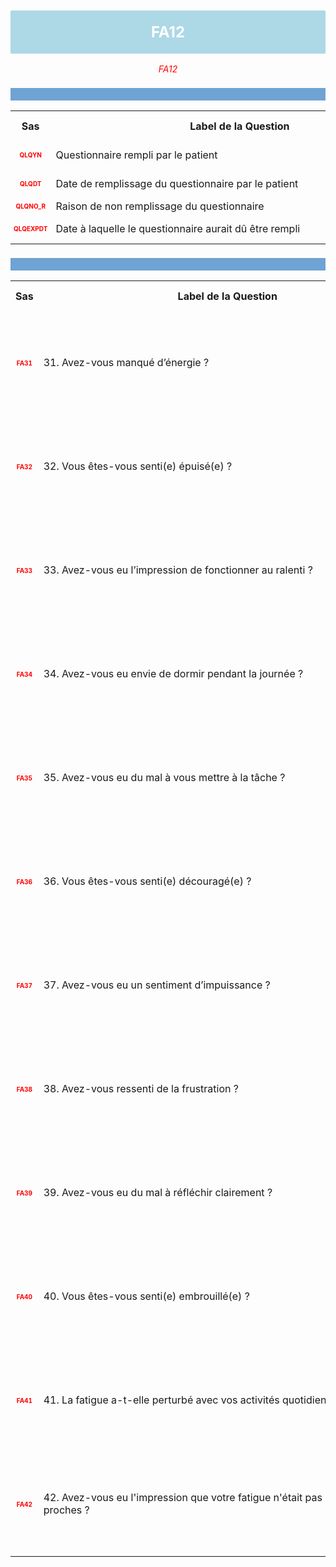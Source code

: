 <H1 style='background-color: #add8e6; color: white; width: 100%; text-align: center; padding: 20px 0; font-size: 24px; font-weight: bold;'>FA12</H1>
<div style='color: red; text-align: center; font-style: italic;'>FA12</div>

<h2 style='background-color: #6fa3d3; color: white; width: 100%; text-align: left; padding: 10px 0; font-size: 16px; font-weight: bold;'>
          </h2>
<table style='width:100%;'>
<tr>
<th style='width:50px; text-align:center;'><strong>Sas</strong></th>
<th style='width:600px; text-align:center;'><strong>&nbsp;&nbsp;&nbsp;&nbsp;&nbsp;&nbsp;&nbsp;&nbsp;&nbsp;&nbsp;&nbsp;&nbsp;&nbsp;&nbsp;&nbsp;&nbsp;&nbsp;&nbsp;&nbsp;&nbsp;&nbsp;&nbsp;&nbsp;&nbsp;&nbsp;&nbsp;&nbsp;&nbsp;&nbsp;&nbsp;&nbsp;&nbsp;&nbsp;&nbsp;&nbsp;&nbsp;&nbsp;&nbsp;&nbsp;&nbsp;&nbsp;&nbsp;&nbsp;&nbsp;&nbsp;&nbsp;&nbsp;&nbsp;&nbsp;&nbsp;Label&nbsp;de&nbsp;la&nbsp;Question&nbsp;&nbsp;&nbsp;&nbsp;&nbsp;&nbsp;&nbsp;&nbsp;&nbsp;&nbsp;&nbsp;&nbsp;&nbsp;&nbsp;&nbsp;&nbsp;&nbsp;&nbsp;&nbsp;&nbsp;&nbsp;&nbsp;&nbsp;&nbsp;&nbsp;&nbsp;&nbsp;&nbsp;&nbsp;&nbsp;&nbsp;&nbsp;&nbsp;&nbsp;&nbsp;&nbsp;&nbsp;&nbsp;&nbsp;&nbsp;&nbsp;&nbsp;&nbsp;&nbsp;&nbsp;&nbsp;&nbsp;&nbsp;&nbsp;&nbsp;</strong></th>
<th style='width:300px; text-align:center;'><strong>&nbsp;&nbsp;&nbsp;&nbsp;&nbsp;&nbsp;&nbsp;&nbsp;Réponses possibles&nbsp;&nbsp;&nbsp;&nbsp;&nbsp;&nbsp;&nbsp;&nbsp;</strong></th>
</tr>
<tr>
 <tr> 
<td style='width:50px; text-align:center; color:red; font-size: 10px;'> <b> QLQYN </b></td> 
  <td style='width:600px; text-align:left;'> Questionnaire rempli par le patient   </td>
 <td style='width:300px; text-align:center;'>   🔘 1 - <b>Yes</b> <br> 🔘 0 - <b>No</b> <br> </td> 
 </tr>
 <tr> 
<td style='width:50px; text-align:center; color:red; font-size: 10px;'> <b> QLQDT </b></td> 
  <td style='width:600px; text-align:left;'> Date de remplissage du questionnaire par le patient   </td>
 <td style='width:300px; text-align:center;'>   DD/MM/YYYY 📅 </td> 
 </tr>
 <tr> 
<td style='width:50px; text-align:center; color:red; font-size: 10px;'> <b> QLQNO_R </b></td> 
  <td style='width:600px; text-align:left;'> Raison de non remplissage du questionnaire   </td>
 <td style='width:300px; text-align:center;'>  TXT </td> 
 </tr>
 <tr> 
<td style='width:50px; text-align:center; color:red; font-size: 10px;'> <b> QLQEXPDT </b></td> 
  <td style='width:600px; text-align:left;'> Date à laquelle le questionnaire aurait dû être rempli   </td>
 <td style='width:300px; text-align:center;'>   DD/MM/YYYY 📅 </td> 
 </tr>
</table>
<h2 style='background-color: #6fa3d3; color: white; width: 100%; text-align: left; padding: 10px 0; font-size: 16px; font-weight: bold;'>
          </h2>
<table style='width:100%;'>
<tr>
<th style='width:50px; text-align:center;'><strong>Sas</strong></th>
<th style='width:600px; text-align:center;'><strong>&nbsp;&nbsp;&nbsp;&nbsp;&nbsp;&nbsp;&nbsp;&nbsp;&nbsp;&nbsp;&nbsp;&nbsp;&nbsp;&nbsp;&nbsp;&nbsp;&nbsp;&nbsp;&nbsp;&nbsp;&nbsp;&nbsp;&nbsp;&nbsp;&nbsp;&nbsp;&nbsp;&nbsp;&nbsp;&nbsp;&nbsp;&nbsp;&nbsp;&nbsp;&nbsp;&nbsp;&nbsp;&nbsp;&nbsp;&nbsp;&nbsp;&nbsp;&nbsp;&nbsp;&nbsp;&nbsp;&nbsp;&nbsp;&nbsp;&nbsp;Label&nbsp;de&nbsp;la&nbsp;Question&nbsp;&nbsp;&nbsp;&nbsp;&nbsp;&nbsp;&nbsp;&nbsp;&nbsp;&nbsp;&nbsp;&nbsp;&nbsp;&nbsp;&nbsp;&nbsp;&nbsp;&nbsp;&nbsp;&nbsp;&nbsp;&nbsp;&nbsp;&nbsp;&nbsp;&nbsp;&nbsp;&nbsp;&nbsp;&nbsp;&nbsp;&nbsp;&nbsp;&nbsp;&nbsp;&nbsp;&nbsp;&nbsp;&nbsp;&nbsp;&nbsp;&nbsp;&nbsp;&nbsp;&nbsp;&nbsp;&nbsp;&nbsp;&nbsp;&nbsp;</strong></th>
<th style='width:300px; text-align:center;'><strong>&nbsp;&nbsp;&nbsp;&nbsp;&nbsp;&nbsp;&nbsp;&nbsp;Réponses possibles&nbsp;&nbsp;&nbsp;&nbsp;&nbsp;&nbsp;&nbsp;&nbsp;</strong></th>
</tr>
<tr>
 <tr> 
<td style='width:50px; text-align:center; color:red; font-size: 10px;'> <b> FA31 </b></td> 
  <td style='width:600px; text-align:left;'> 31. Avez-vous manqué d’énergie ?   </td>
 <td style='width:300px; text-align:center;'>   🔘 1 - <b>1 - Pas du tout</b> <br> 🔘 2 - <b>2 - Un peu</b> <br> 🔘 3 - <b>3 - Assez</b> <br> 🔘 4 - <b>4 - Beaucoup</b> <br> </td> 
 </tr>
 <tr> 
<td style='width:50px; text-align:center; color:red; font-size: 10px;'> <b> FA32 </b></td> 
  <td style='width:600px; text-align:left;'> 32. Vous êtes-vous senti(e) épuisé(e) ?   </td>
 <td style='width:300px; text-align:center;'>   🔘 1 - <b>1 - Pas du tout</b> <br> 🔘 2 - <b>2 - Un peu</b> <br> 🔘 3 - <b>3 - Assez</b> <br> 🔘 4 - <b>4 - Beaucoup</b> <br> </td> 
 </tr>
 <tr> 
<td style='width:50px; text-align:center; color:red; font-size: 10px;'> <b> FA33 </b></td> 
  <td style='width:600px; text-align:left;'> 33. Avez-vous eu l’impression de fonctionner au ralenti ?   </td>
 <td style='width:300px; text-align:center;'>   🔘 1 - <b>1 - Pas du tout</b> <br> 🔘 2 - <b>2 - Un peu</b> <br> 🔘 3 - <b>3 - Assez</b> <br> 🔘 4 - <b>4 - Beaucoup</b> <br> </td> 
 </tr>
 <tr> 
<td style='width:50px; text-align:center; color:red; font-size: 10px;'> <b> FA34 </b></td> 
  <td style='width:600px; text-align:left;'> 34. Avez-vous eu envie de dormir pendant la journée ?   </td>
 <td style='width:300px; text-align:center;'>   🔘 1 - <b>1 - Pas du tout</b> <br> 🔘 2 - <b>2 - Un peu</b> <br> 🔘 3 - <b>3 - Assez</b> <br> 🔘 4 - <b>4 - Beaucoup</b> <br> </td> 
 </tr>
 <tr> 
<td style='width:50px; text-align:center; color:red; font-size: 10px;'> <b> FA35 </b></td> 
  <td style='width:600px; text-align:left;'> 35. Avez-vous eu du mal à vous mettre à la tâche ?   </td>
 <td style='width:300px; text-align:center;'>   🔘 1 - <b>1 - Pas du tout</b> <br> 🔘 2 - <b>2 - Un peu</b> <br> 🔘 3 - <b>3 - Assez</b> <br> 🔘 4 - <b>4 - Beaucoup</b> <br> </td> 
 </tr>
 <tr> 
<td style='width:50px; text-align:center; color:red; font-size: 10px;'> <b> FA36 </b></td> 
  <td style='width:600px; text-align:left;'> 36. Vous êtes-vous senti(e) découragé(e) ?   </td>
 <td style='width:300px; text-align:center;'>   🔘 1 - <b>1 - Pas du tout</b> <br> 🔘 2 - <b>2 - Un peu</b> <br> 🔘 3 - <b>3 - Assez</b> <br> 🔘 4 - <b>4 - Beaucoup</b> <br> </td> 
 </tr>
 <tr> 
<td style='width:50px; text-align:center; color:red; font-size: 10px;'> <b> FA37 </b></td> 
  <td style='width:600px; text-align:left;'> 37. Avez-vous eu un sentiment d’impuissance ?   </td>
 <td style='width:300px; text-align:center;'>   🔘 1 - <b>1 - Pas du tout</b> <br> 🔘 2 - <b>2 - Un peu</b> <br> 🔘 3 - <b>3 - Assez</b> <br> 🔘 4 - <b>4 - Beaucoup</b> <br> </td> 
 </tr>
 <tr> 
<td style='width:50px; text-align:center; color:red; font-size: 10px;'> <b> FA38 </b></td> 
  <td style='width:600px; text-align:left;'> 38. Avez-vous ressenti de la frustration ?   </td>
 <td style='width:300px; text-align:center;'>   🔘 1 - <b>1 - Pas du tout</b> <br> 🔘 2 - <b>2 - Un peu</b> <br> 🔘 3 - <b>3 - Assez</b> <br> 🔘 4 - <b>4 - Beaucoup</b> <br> </td> 
 </tr>
 <tr> 
<td style='width:50px; text-align:center; color:red; font-size: 10px;'> <b> FA39 </b></td> 
  <td style='width:600px; text-align:left;'> 39. Avez-vous eu du mal à réfléchir clairement ?   </td>
 <td style='width:300px; text-align:center;'>   🔘 1 - <b>1 - Pas du tout</b> <br> 🔘 2 - <b>2 - Un peu</b> <br> 🔘 3 - <b>3 - Assez</b> <br> 🔘 4 - <b>4 - Beaucoup</b> <br> </td> 
 </tr>
 <tr> 
<td style='width:50px; text-align:center; color:red; font-size: 10px;'> <b> FA40 </b></td> 
  <td style='width:600px; text-align:left;'> 40. Vous êtes-vous senti(e) embrouillé(e) ?   </td>
 <td style='width:300px; text-align:center;'>   🔘 1 - <b>1 - Pas du tout</b> <br> 🔘 2 - <b>2 - Un peu</b> <br> 🔘 3 - <b>3 - Assez</b> <br> 🔘 4 - <b>4 - Beaucoup</b> <br> </td> 
 </tr>
 <tr> 
<td style='width:50px; text-align:center; color:red; font-size: 10px;'> <b> FA41 </b></td> 
  <td style='width:600px; text-align:left;'> 41. La fatigue a-t-elle perturbé avec vos activités quotidiennes ?   </td>
 <td style='width:300px; text-align:center;'>   🔘 1 - <b>1 - Pas du tout</b> <br> 🔘 2 - <b>2 - Un peu</b> <br> 🔘 3 - <b>3 - Assez</b> <br> 🔘 4 - <b>4 - Beaucoup</b> <br> </td> 
 </tr>
 <tr> 
<td style='width:50px; text-align:center; color:red; font-size: 10px;'> <b> FA42 </b></td> 
  <td style='width:600px; text-align:left;'> 42. Avez-vous eu l&apos;impression que votre fatigue n&apos;était pas comprise par vos proches ?   </td>
 <td style='width:300px; text-align:center;'>   🔘 1 - <b>1 - Pas du tout</b> <br> 🔘 2 - <b>2 - Un peu</b> <br> 🔘 3 - <b>3 - Assez</b> <br> 🔘 4 - <b>4 - Beaucoup</b> <br> </td> 
 </tr>
</table>
